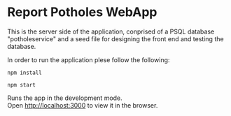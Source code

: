 # Report Potholes WebApp

This is the server side of the application, conprised of a PSQL database "potholeservice" and
a seed file for designing the front end and testing the database.

In order to run the application plese follow the following:

`npm install`

`npm start`

Runs the app in the development mode.<br>
Open [http://localhost:3000](http://localhost:3000) to view it in the browser.
